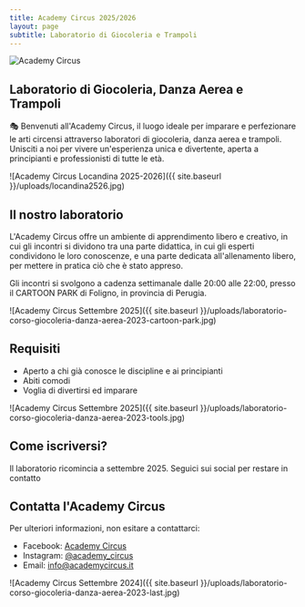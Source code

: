 ```yaml
---
title: Academy Circus 2025/2026
layout: page
subtitle: Laboratorio di Giocoleria e Trampoli
---
```

<picture>
  <!-- Immagine per schermi fino a 991px -->
  <source srcset="{{ site.baseurl }}/uploads/laboratorio-corso-giocoleria-danza-aerea-2025-mobile.jpg" media="(max-width: 991px)">
  <!-- Immagine per schermi da 992px in poi -->
  <source srcset="{{ site.baseurl }}/uploads/laboratorio-corso-giocoleria-danza-aerea-2025.jpg" media="(min-width: 992px)">
  <!-- Fallback per browser che non supportano i tag <picture> -->
  <img src="{{ site.baseurl }}/uploads/laboratorio-corso-giocoleria-danza-aerea-2025.jpg" alt="Academy Circus">
</picture>

## Laboratorio di Giocoleria, Danza Aerea e Trampoli

🎭 Benvenuti all'Academy Circus, il luogo ideale per imparare e perfezionare le arti circensi attraverso laboratori di giocoleria, danza aerea e trampoli. Unisciti a noi per vivere un'esperienza unica e divertente, aperta a principianti e professionisti di tutte le età.

![Academy Circus Locandina 2025-2026]({{ site.baseurl }}/uploads/locandina2526.jpg)

## Il nostro laboratorio
L'Academy Circus offre un ambiente di apprendimento libero e creativo, in cui gli incontri si dividono tra una parte didattica, in cui gli esperti condividono le loro conoscenze, e una parte dedicata all'allenamento libero, per mettere in pratica ciò che è stato appreso.

Gli incontri si svolgono a cadenza settimanale dalle 20:00 alle 22:00, presso il CARTOON PARK di Foligno, in provincia di Perugia.

![Academy Circus Settembre 2025]({{ site.baseurl }}/uploads/laboratorio-corso-giocoleria-danza-aerea-2023-cartoon-park.jpg)


## Requisiti
- Aperto a chi già conosce le discipline e ai principianti
- Abiti comodi
- Voglia di divertirsi ed imparare

![Academy Circus Settembre 2025]({{ site.baseurl }}/uploads/laboratorio-corso-giocoleria-danza-aerea-2023-tools.jpg)

## Come iscriversi?
Il laboratorio ricomincia a settembre 2025.
Seguici sui social per restare in contatto

## Contatta l'Academy Circus
Per ulteriori informazioni, non esitare a contattarci:

- Facebook: [Academy Circus](https://www.facebook.com/AcademyCircus)
- Instagram: [@academy_circus](https://www.instagram.com/academy_circus)
- Email: [info@academycircus.it](mailto:info@academycircus.it)

![Academy Circus Settembre 2024]({{ site.baseurl }}/uploads/laboratorio-corso-giocoleria-danza-aerea-2023-last.jpg)
